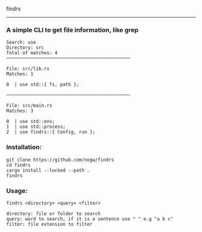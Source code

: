 findrs 

---

### A simple CLI to get file information, like grep

```
Search: use
Directory: src
Total of matches: 4
──────────────────────────────────────────────

File: src/lib.rs
Matches: 1

0  | use std::{ fs, path };

──────────────────────────────────────────────

File: src/main.rs
Matches: 3

0  | use std::env;
1  | use std::process;
2  | use findrs::{ Config, run };
```

### Installation: 

```
git clone https://github.com/nogw/findrs
cd findrs
cargo install --locked --path .
findrs
```

### Usage:

```
findrs <directory> <query> <filter>

directory: file or folder to search
query: word to search, if it is a sentence use " " e.g "a b c"
filter: file extension to filter
```